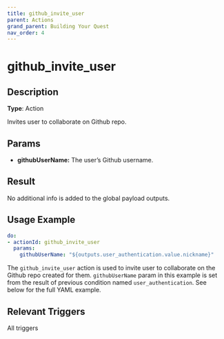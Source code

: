 ```yaml
---
title: github_invite_user
parent: Actions
grand_parent: Building Your Quest
nav_order: 4
---
```


# github_invite_user

## Description

**Type**: Action

Invites user to collaborate on Github repo.

## Params

- **githubUserName:** The user’s Github username.

## Result

No additional info is added to the global payload outputs.

## Usage Example

```yaml
do:
- actionId: github_invite_user
  params:
    githubUserName: "${outputs.user_authentication.value.nickname}"
```

The `github_invite_user` action is used to invite user to collaborate on the Github repo created for them. `githubUserName` param in this example is set from the result of previous condition named `user_authentication`. See below for the full YAML example.

## Relevant Triggers

All triggers